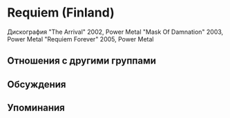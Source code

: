# Requiem (Finland)

Дискография
"The Arrival" 2002, Power Metal
"Mask Of Damnation" 2003, Power Metal
"Requiem Forever" 2005, Power Metal

## Отношения с другими группами


## Обсуждения


## Упоминания

